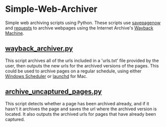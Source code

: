 # Simple-Web-Archiver
Simple web archiving scripts using Python. These scripts use [savepagenow](https://github.com/pastpages/savepagenow) and [requests](https://requests.readthedocs.io/en/master/) to archive webpages using the Internet Archive's [Wayback Machine](https://archive.org/web/).

## [wayback_archiver.py](https://github.com/ian-nai/Simple-Web-Archiver/blob/master/wayback_archiver.py)
This script archives all of the urls included in a 'urls.txt' file provided by the user, then outputs the new urls for the archived versions of the pages. This could be used to archive pages on a regular schedule, using either [Windows Scheduler](https://datatofish.com/python-script-windows-scheduler/) or [launchd](https://nathangrigg.com/2012/07/schedule-jobs-using-launchd) for Mac.

## [archive_uncaptured_pages.py](https://github.com/ian-nai/Simple-Web-Archiver/blob/master/archive_uncaptured_pages.py)
This script detects whether a page has been archived already, and if it hasn't it archives the page and saves the url where the archived version is located. It also outputs the archived urls for pages that have already been captured.
